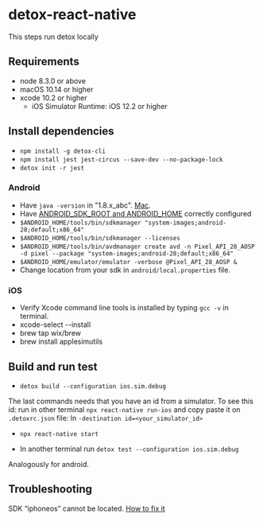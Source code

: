 # detox-react-native

This steps run detox locally

## Requirements
- node 8.3.0 or above
- macOS 10.14 or higher
- xcode 10.2 or higher
    - iOS Simulator Runtime: iOS 12.2 or higher

## Install dependencies
- `npm install -g detox-cli`
- `npm install jest jest-circus --save-dev --no-package-lock`
- `detox init -r jest`

### Android
- Have `java -version` in "1.8.x_abc". [Mac](https://stackoverflow.com/questions/24342886/how-to-install-java-8-on-mac).
- Have [ANDROID_SDK_ROOT and ANDROID_HOME](https://developer.android.com/studio/command-line/variables) correctly configured
- `$ANDROID_HOME/tools/bin/sdkmanager "system-images;android-28;default;x86_64"`
- `$ANDROID_HOME/tools/bin/sdkmanager --licenses`
- `$ANDROID_HOME/tools/bin/avdmanager create avd -n Pixel_API_28_AOSP -d pixel --package "system-images;android-28;default;x86_64"`
- `$ANDROID_HOME/emulator/emulator -verbose @Pixel_API_28_AOSP &`
- Change location from your sdk in `android/local.properties` file.

### iOS
- Verify Xcode command line tools is installed by typing `gcc -v` in terminal.
- xcode-select --install
- brew tap wix/brew
- brew install applesimutils

## Build and run test

- `detox build --configuration ios.sim.debug`

The last commands needs that you have an id from a simulator. To see this id: run in other terminal `npx react-native run-ios` and copy paste it on `.detoxrc.json` file: In `-destination id=<your_simulator_id>`

- `npx react-native start`

- In another terminal run `detox test --configuration ios.sim.debug`

Analogously for android.

## Troubleshooting
SDK “iphoneos” cannot be located. 
[How to fix it](https://www.ryadel.com/en/xcode-sdk-iphoneos-cannot-be-located-mac-osx-error-fix/)